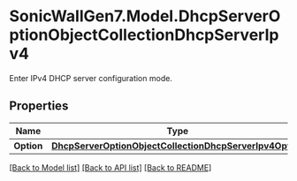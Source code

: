 # SonicWallGen7.Model.DhcpServerOptionObjectCollectionDhcpServerIpv4
Enter IPv4 DHCP server configuration mode.

## Properties

Name | Type | Description | Notes
------------ | ------------- | ------------- | -------------
**Option** | [**DhcpServerOptionObjectCollectionDhcpServerIpv4Option**](DhcpServerOptionObjectCollectionDhcpServerIpv4Option.md) |  | [optional] 

[[Back to Model list]](../README.md#documentation-for-models) [[Back to API list]](../README.md#documentation-for-api-endpoints) [[Back to README]](../README.md)

